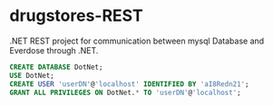 # drugstores-REST
.NET REST project for communication between mysql Database and Everdose through .NET. 

```sql
CREATE DATABASE DotNet;
USE DotNet;
CREATE USER 'userDN'@'localhost' IDENTIFIED BY 'aI8Redn21';
GRANT ALL PRIVILEGES ON DotNet.* TO 'userDN'@'localhost';
```
